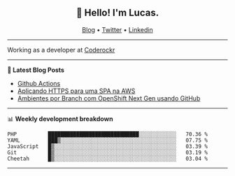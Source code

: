 <h2 align="center">👋 Hello! I'm Lucas.</h2>
<p align="center">
  <a href="https://www.lucassabreu.net.br/">Blog</a> •
  <a href="https://twitter.com/lucassabreu">Twitter</a> •
  <a href="https://www.linkedin.com/in/lucassantosabreu/">Linkedin</a>
</p>

---

Working as a developer at [Coderockr](https://github.com/Coderockr)

---

**📝 Latest Blog Posts**

<!-- BLOG-POST-LIST:START -->
- [Github Actions](https://www.lucassabreu.net.br/post/github-actions/)
- [Aplicando HTTPS para uma SPA na AWS](https://www.lucassabreu.net.br/post/aplicando-https-para-uma-spa-na-aws/)
- [Ambientes por Branch com OpenShift Next Gen usando GitHub](https://www.lucassabreu.net.br/post/ambientes-por-branch-com-openshift-next-gen-usando-github/)
<!-- BLOG-POST-LIST:END -->

---

📊 **Weekly development breakdown**
<!--START_SECTION:waka-->
```text
PHP          █████████████████████████████░░░░░░░░░░░░   70.36 % 
YAML         ███▒░░░░░░░░░░░░░░░░░░░░░░░░░░░░░░░░░░░░░   07.75 % 
JavaScript   █▒░░░░░░░░░░░░░░░░░░░░░░░░░░░░░░░░░░░░░░░   03.39 % 
Git          █▒░░░░░░░░░░░░░░░░░░░░░░░░░░░░░░░░░░░░░░░   03.19 % 
Cheetah      █▒░░░░░░░░░░░░░░░░░░░░░░░░░░░░░░░░░░░░░░░   03.04 % 
```
<!--END_SECTION:waka-->

---
